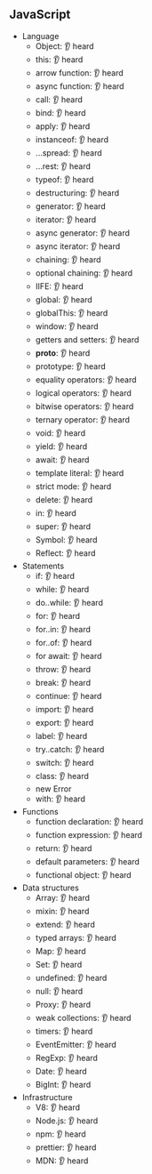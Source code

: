 ## JavaScript

- Language
  - Object: 👂 heard
  - this: 👂 heard
  - arrow function: 👂 heard
  - async function: 👂 heard
  - call: 👂 heard
  - bind: 👂 heard
  - apply: 👂 heard
  - instanceof: 👂 heard
  - ...spread: 👂 heard
  - ...rest: 👂 heard
  - typeof: 👂 heard
  - destructuring: 👂 heard
  - generator: 👂 heard
  - iterator: 👂 heard
  - async generator: 👂 heard
  - async iterator: 👂 heard
  - chaining: 👂 heard
  - optional chaining: 👂 heard
  - IIFE: 👂 heard
  - global: 👂 heard
  - globalThis: 👂 heard
  - window: 👂 heard
  - getters and setters: 👂 heard
  - __proto__: 👂 heard
  - prototype: 👂 heard
  - equality operators: 👂 heard
  - logical operators: 👂 heard
  - bitwise operators: 👂 heard
  - ternary operator: 👂 heard
  - void: 👂 heard
  - yield: 👂 heard
  - await: 👂 heard
  - template literal: 👂 heard
  - strict mode: 👂 heard
  - delete: 👂 heard
  - in: 👂 heard
  - super: 👂 heard
  - Symbol: 👂 heard
  - Reflect: 👂 heard
- Statements
  - if: 👂 heard
  - while: 👂 heard
  - do..while: 👂 heard
  - for: 👂 heard
  - for..in: 👂 heard
  - for..of: 👂 heard
  - for await: 👂 heard
  - throw: 👂 heard
  - break: 👂 heard
  - continue: 👂 heard
  - import: 👂 heard
  - export: 👂 heard
  - label: 👂 heard
  - try..catch: 👂 heard
  - switch: 👂 heard
  - class: 👂 heard
  - new Error
  - with: 👂 heard
- Functions
  - function declaration: 👂 heard
  - function expression: 👂 heard
  - return: 👂 heard
  - default parameters: 👂 heard
  - functional object: 👂 heard
- Data structures
  - Array: 👂 heard
  - mixin: 👂 heard
  - extend: 👂 heard
  - typed arrays: 👂 heard
  - Map: 👂 heard
  - Set: 👂 heard
  - undefined: 👂 heard
  - null: 👂 heard
  - Proxy: 👂 heard
  - weak collections: 👂 heard
  - timers: 👂 heard
  - EventEmitter: 👂 heard
  - RegExp: 👂 heard
  - Date: 👂 heard
  - BigInt: 👂 heard
- Infrastructure
  - V8: 👂 heard
  - Node.js: 👂 heard
  - npm: 👂 heard
  - prettier: 👂 heard
  - MDN: 👂 heard

